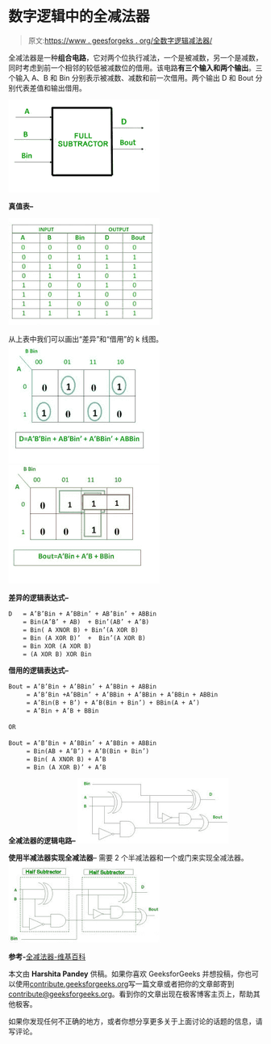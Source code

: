 # 数字逻辑中的全减法器

> 原文:[https://www . geesforgeks . org/全数字逻辑减法器/](https://www.geeksforgeeks.org/full-subtractor-in-digital-logic/)

全减法器是一种**组合电路**，它对两个位执行减法，一个是被减数，另一个是减数，同时考虑到前一个相邻的较低被减数位的借用。该电路**有三个输入和两个输出**。三个输入 A、B 和 Bin 分别表示被减数、减数和前一次借用。两个输出 D 和 Bout 分别代表差值和输出借用。

![](img/58bd89e57dc74bbb7a614c4d8c975965.png)

**真值表–**

![](img/97f7041eaf7274cc0e124d3d39315ccf.png)

从上表中我们可以画出“差异”和“借用”的 k 线图。
![](img/b0f4ccba4dfc4dc4cdcc399bb3ffb8a5.png)
![](img/2bb39810d6502f416607008dbf214167.png)

**差异的逻辑表达式–**

```
D   = A’B’Bin + A’BBin’ + AB’Bin’ + ABBin
    = Bin(A’B’ + AB)  + Bin’(AB’ + A’B)
    = Bin( A XNOR B) + Bin’(A XOR B)
    = Bin (A XOR B)’  +  Bin’(A XOR B)
    = Bin XOR (A XOR B)
    = (A XOR B) XOR Bin

```

**借用的逻辑表达式–**

```
Bout = A’B’Bin + A’BBin’ + A’BBin + ABBin      
     = A’B’Bin +A’BBin’ + A’BBin + A’BBin + A’BBin + ABBin
     = A’Bin(B + B’) + A’B(Bin + Bin’) + BBin(A + A’)
     = A’Bin + A’B + BBin

OR

Bout = A’B’Bin + A’BBin’ + A’BBin + ABBin      
     = Bin(AB + A’B’) + A’B(Bin + Bin’)
     = Bin( A XNOR B) + A’B
     = Bin (A XOR B)’ + A’B

```

**全减法器的逻辑电路–**
![](img/b6585bf3e84b4e54c09c1e100e232bf9.png)

**使用半减法器实现全减法器**–
需要 2 个半减法器和一个或门来实现全减法器。
![](img/2d0b1b91ca641d85fce84f780b7a1b0e.png)

**参考-**[全减法器-维基百科](https://en.wikipedia.org/wiki/Subtractor#Full_Subtractor)

本文由 **Harshita Pandey** 供稿。如果你喜欢 GeeksforGeeks 并想投稿，你也可以使用[contribute.geeksforgeeks.org](http://www.contribute.geeksforgeeks.org)写一篇文章或者把你的文章邮寄到 contribute@geeksforgeeks.org。看到你的文章出现在极客博客主页上，帮助其他极客。

如果你发现任何不正确的地方，或者你想分享更多关于上面讨论的话题的信息，请写评论。